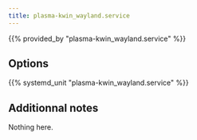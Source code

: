 ```yaml
---
title: plasma-kwin_wayland.service
---
```


{{% provided_by "plasma-kwin_wayland.service" %}}

## Options

{{% systemd_unit "plasma-kwin_wayland.service" %}}

## Additionnal notes

Nothing here.